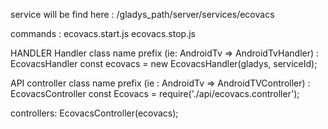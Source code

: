 service will be find here : /gladys_path/server/services/ecovacs

commands :
ecovacs.start.js
ecovacs.stop.js


HANDLER
Handler class name prefix (ie: AndroidTv => AndroidTvHandler)  : EcovacsHandler
const ecovacs = new EcovacsHandler(gladys, serviceId);


API
controller class name prefix (ie : AndroidTv => AndroidTVController) : EcovacsController
const Ecovacs = require('./api/ecovacs.controller');

controllers: EcovacsController(ecovacs);
